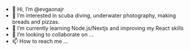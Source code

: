 - 👋 Hi, I’m @evgaonajr
- 👀 I’m interested in scuba diving, underwater photography, making breads and pizzas.
- 🌱 I’m currently learning Node.js/Nextjs and improving my React skills
- 💞️ I’m looking to collaborate on ...
- 📫 How to reach me ...

<!---
evgaonajr/evgaonajr is a ✨ special ✨ repository because its `README.md` (this file) appears on your GitHub profile.
You can click the Preview link to take a look at your changes.
--->
